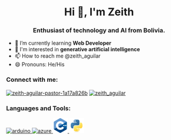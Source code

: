 
<h1 align="center">Hi 👋, I'm Zeith</h1>
<h3 align="center">Enthusiast of technology and AI from Bolivia.</h3>

- 🌱 I’m currently learning **Web Developer**
- 👀 I'm interested in **generative artificial intelligence**
- 📫 How to reach me @zeith_aguilar
- 😄 Pronouns: He/His

<h3 align="left">Connect with me:</h3>
<p align="left">
<a href="https://linkedin.com/in/zeith-aguilar-pastor-1a17a826b" target="blank"><img align="center" src="https://raw.githubusercontent.com/rahuldkjain/github-profile-readme-generator/master/src/images/icons/Social/linked-in-alt.svg" alt="zeith-aguilar-pastor-1a17a826b" height="30" width="40" /></a>
<a href="https://instagram.com/zeith_aguilar" target="blank"><img align="center" src="https://raw.githubusercontent.com/rahuldkjain/github-profile-readme-generator/master/src/images/icons/Social/instagram.svg" alt="zeith_aguilar" height="30" width="40" /></a>
</p>

<h3 align="left">Languages and Tools:</h3>
<p align="left"> <a href="https://www.arduino.cc/" target="_blank" rel="noreferrer"> <img src="https://cdn.worldvectorlogo.com/logos/arduino-1.svg" alt="arduino" width="40" height="40"/> </a> <a href="https://azure.microsoft.com/en-in/" target="_blank" rel="noreferrer"> <img src="https://www.vectorlogo.zone/logos/microsoft_azure/microsoft_azure-icon.svg" alt="azure" width="40" height="40"/> </a> <a href="https://www.w3schools.com/cpp/" target="_blank" rel="noreferrer"> <img src="https://raw.githubusercontent.com/devicons/devicon/master/icons/cplusplus/cplusplus-original.svg" alt="cplusplus" width="40" height="40"/> </a> <a href="https://www.python.org" target="_blank" rel="noreferrer"> <img src="https://raw.githubusercontent.com/devicons/devicon/master/icons/python/python-original.svg" alt="python" width="40" height="40"/> </a> <a href="https://reactjs.org/" target="_blank" rel="noreferrer"> </a> </p>
